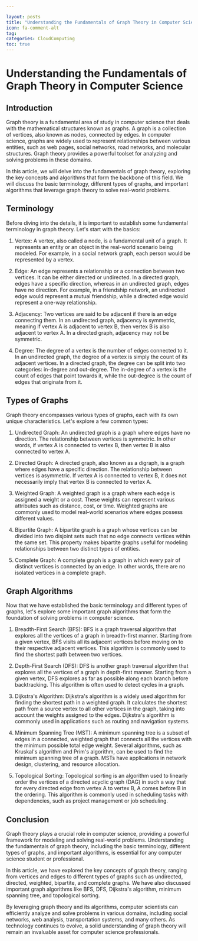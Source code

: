 ```yaml
---

layout: posts
title: "Understanding the Fundamentals of Graph Theory in Computer Science"
icon: fa-comment-alt
tag:      
categories: CloudComputing
toc: true
---
```




# Understanding the Fundamentals of Graph Theory in Computer Science

## Introduction

Graph theory is a fundamental area of study in computer science that deals with the mathematical structures known as graphs. A graph is a collection of vertices, also known as nodes, connected by edges. In computer science, graphs are widely used to represent relationships between various entities, such as web pages, social networks, road networks, and molecular structures. Graph theory provides a powerful toolset for analyzing and solving problems in these domains.

In this article, we will delve into the fundamentals of graph theory, exploring the key concepts and algorithms that form the backbone of this field. We will discuss the basic terminology, different types of graphs, and important algorithms that leverage graph theory to solve real-world problems.

## Terminology

Before diving into the details, it is important to establish some fundamental terminology in graph theory. Let's start with the basics:

1. Vertex: A vertex, also called a node, is a fundamental unit of a graph. It represents an entity or an object in the real-world scenario being modeled. For example, in a social network graph, each person would be represented by a vertex.

2. Edge: An edge represents a relationship or a connection between two vertices. It can be either directed or undirected. In a directed graph, edges have a specific direction, whereas in an undirected graph, edges have no direction. For example, in a friendship network, an undirected edge would represent a mutual friendship, while a directed edge would represent a one-way relationship.

3. Adjacency: Two vertices are said to be adjacent if there is an edge connecting them. In an undirected graph, adjacency is symmetric, meaning if vertex A is adjacent to vertex B, then vertex B is also adjacent to vertex A. In a directed graph, adjacency may not be symmetric.

4. Degree: The degree of a vertex is the number of edges connected to it. In an undirected graph, the degree of a vertex is simply the count of its adjacent vertices. In a directed graph, the degree can be split into two categories: in-degree and out-degree. The in-degree of a vertex is the count of edges that point towards it, while the out-degree is the count of edges that originate from it.

## Types of Graphs

Graph theory encompasses various types of graphs, each with its own unique characteristics. Let's explore a few common types:

1. Undirected Graph: An undirected graph is a graph where edges have no direction. The relationship between vertices is symmetric. In other words, if vertex A is connected to vertex B, then vertex B is also connected to vertex A.

2. Directed Graph: A directed graph, also known as a digraph, is a graph where edges have a specific direction. The relationship between vertices is asymmetric. If vertex A is connected to vertex B, it does not necessarily imply that vertex B is connected to vertex A.

3. Weighted Graph: A weighted graph is a graph where each edge is assigned a weight or a cost. These weights can represent various attributes such as distance, cost, or time. Weighted graphs are commonly used to model real-world scenarios where edges possess different values.

4. Bipartite Graph: A bipartite graph is a graph whose vertices can be divided into two disjoint sets such that no edge connects vertices within the same set. This property makes bipartite graphs useful for modeling relationships between two distinct types of entities.

5. Complete Graph: A complete graph is a graph in which every pair of distinct vertices is connected by an edge. In other words, there are no isolated vertices in a complete graph.

## Graph Algorithms

Now that we have established the basic terminology and different types of graphs, let's explore some important graph algorithms that form the foundation of solving problems in computer science.

1. Breadth-First Search (BFS): BFS is a graph traversal algorithm that explores all the vertices of a graph in breadth-first manner. Starting from a given vertex, BFS visits all its adjacent vertices before moving on to their respective adjacent vertices. This algorithm is commonly used to find the shortest path between two vertices.

2. Depth-First Search (DFS): DFS is another graph traversal algorithm that explores all the vertices of a graph in depth-first manner. Starting from a given vertex, DFS explores as far as possible along each branch before backtracking. This algorithm is often used to detect cycles in a graph.

3. Dijkstra's Algorithm: Dijkstra's algorithm is a widely used algorithm for finding the shortest path in a weighted graph. It calculates the shortest path from a source vertex to all other vertices in the graph, taking into account the weights assigned to the edges. Dijkstra's algorithm is commonly used in applications such as routing and navigation systems.

4. Minimum Spanning Tree (MST): A minimum spanning tree is a subset of edges in a connected, weighted graph that connects all the vertices with the minimum possible total edge weight. Several algorithms, such as Kruskal's algorithm and Prim's algorithm, can be used to find the minimum spanning tree of a graph. MSTs have applications in network design, clustering, and resource allocation.

5. Topological Sorting: Topological sorting is an algorithm used to linearly order the vertices of a directed acyclic graph (DAG) in such a way that for every directed edge from vertex A to vertex B, A comes before B in the ordering. This algorithm is commonly used in scheduling tasks with dependencies, such as project management or job scheduling.

## Conclusion

Graph theory plays a crucial role in computer science, providing a powerful framework for modeling and solving real-world problems. Understanding the fundamentals of graph theory, including the basic terminology, different types of graphs, and important algorithms, is essential for any computer science student or professional.

In this article, we have explored the key concepts of graph theory, ranging from vertices and edges to different types of graphs such as undirected, directed, weighted, bipartite, and complete graphs. We have also discussed important graph algorithms like BFS, DFS, Dijkstra's algorithm, minimum spanning tree, and topological sorting.

By leveraging graph theory and its algorithms, computer scientists can efficiently analyze and solve problems in various domains, including social networks, web analysis, transportation systems, and many others. As technology continues to evolve, a solid understanding of graph theory will remain an invaluable asset for computer science professionals.